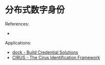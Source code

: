 # 分布式数字身份


References:

- []()

Applications:

- [dock - Build Credential Solutions](https://www.dock.io)
- [CIRUS - The Cirus Identification Framework](https://cirusfoundation.com)


